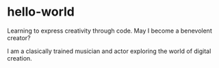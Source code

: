 # hello-world
Learning to express creativity through code. May I become a benevolent creator?

I am a clasically trained musician and actor exploring the world of digital creation.
